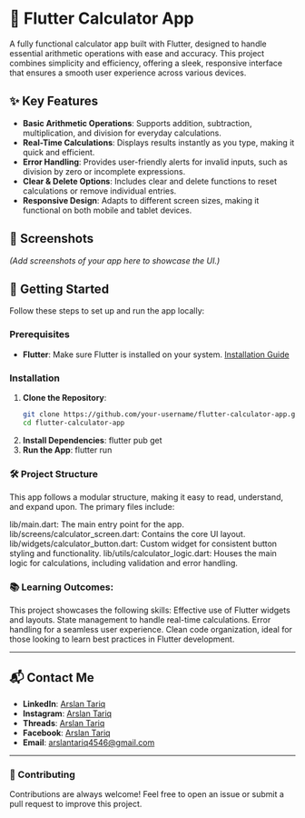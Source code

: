 # 📱 Flutter Calculator App

A fully functional calculator app built with Flutter, designed to handle essential arithmetic operations with ease and accuracy. This project combines simplicity and efficiency, offering a sleek, responsive interface that ensures a smooth user experience across various devices.

## ✨ Key Features
- **Basic Arithmetic Operations**: Supports addition, subtraction, multiplication, and division for everyday calculations.
- **Real-Time Calculations**: Displays results instantly as you type, making it quick and efficient.
- **Error Handling**: Provides user-friendly alerts for invalid inputs, such as division by zero or incomplete expressions.
- **Clear & Delete Options**: Includes clear and delete functions to reset calculations or remove individual entries.
- **Responsive Design**: Adapts to different screen sizes, making it functional on both mobile and tablet devices.

## 📸 Screenshots
*(Add screenshots of your app here to showcase the UI.)*

## 🚀 Getting Started

Follow these steps to set up and run the app locally:

### Prerequisites
- **Flutter**: Make sure Flutter is installed on your system. [Installation Guide](https://flutter.dev/docs/get-started/install)

### Installation
1. **Clone the Repository**:
   ```bash
   git clone https://github.com/your-username/flutter-calculator-app.git
   cd flutter-calculator-app
2. **Install Dependencies**:
flutter pub get
3. **Run the App**:
flutter run

### 🛠️ Project Structure
This app follows a modular structure, making it easy to read, understand, and expand upon. The primary files include:

lib/main.dart: The main entry point for the app.
lib/screens/calculator_screen.dart: Contains the core UI layout.
lib/widgets/calculator_button.dart: Custom widget for consistent button styling and functionality.
lib/utils/calculator_logic.dart: Houses the main logic for calculations, including validation and error handling.

### 📚 Learning Outcomes:
This project showcases the following skills:
Effective use of Flutter widgets and layouts.
State management to handle real-time calculations.
Error handling for a seamless user experience.
Clean code organization, ideal for those looking to learn best practices in Flutter development.

---

## 📬 Contact Me

- **LinkedIn**: [Arslan Tariq](https://www.linkedin.com/in/arslan4546/)
- **Instagram**: [Arslan Tariq](https://www.instagram.com/arslantariq4546/)
-  **Threads**: [Arslan Tariq](https://www.threads.net/@arslantariq4546)
- **Facebook**: [Arslan Tariq](https://www.facebook.com/Arslan4546)
- **Email**: [arslantariq4546@gmail.com](mailto:arslantariq4546@gmail.com)

---

### 🤝 Contributing
Contributions are always welcome! Feel free to open an issue or submit a pull request to improve this project.

